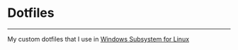 # Dotfiles
---
My custom dotfiles that I use in [Windows Subsystem for Linux](https://docs.microsoft.com/en-us/windows/wsl/install-win10 "Windows Subsystem for Linux")
